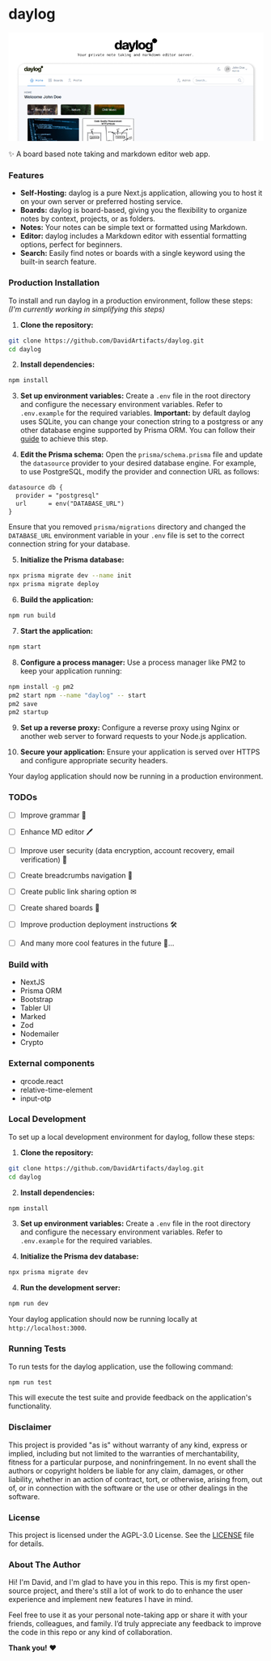 # daylog

![daylog_portrait](resources/readme_portrait.jpg)

✨ A board based note taking and markdown editor web app.

### Features

- **Self-Hosting:** daylog is a pure Next.js application, allowing you to host it on your own server or preferred hosting service.
- **Boards:** daylog is board-based, giving you the flexibility to organize notes by context, projects, or as folders.
- **Notes:** Your notes can be simple text or formatted using Markdown.
- **Editor:** daylog includes a Markdown editor with essential formatting options, perfect for beginners.
- **Search:** Easily find notes or boards with a single keyword using the built-in search feature.

### Production Installation

To install and run daylog in a production environment, follow these steps:
*(I'm currently working in simplifying this steps)*

1. **Clone the repository:**
  ```bash
  git clone https://github.com/DavidArtifacts/daylog.git
  cd daylog
  ```

2. **Install dependencies:**
  ```bash
  npm install
  ```

3. **Set up environment variables:**
  Create a `.env` file in the root directory and configure the necessary environment variables. Refer to `.env.example` for the required variables. 
  **Important:** by default daylog uses SQLite, you can change your conection string to a postgress or any other database engine supported by Prisma ORM. You can follow their [guide](https://www.prisma.io/docs/orm/reference/connection-urls) to achieve this step.

4. **Edit the Prisma schema:**
  Open the `prisma/schema.prisma` file and update the `datasource` provider to your desired database engine. For example, to use PostgreSQL, modify the provider and connection URL as follows:
  ```prisma
  datasource db {
    provider = "postgresql"
    url      = env("DATABASE_URL")
  }
  ```
  Ensure that you removed `prisma/migrations` directory and changed the `DATABASE_URL` environment variable in your `.env` file is set to the correct connection string for your database.

5. **Initialize the Prisma database:**
  ```bash
  npx prisma migrate dev --name init
  npx prisma migrate deploy
  ```

6. **Build the application:**
  ```bash
  npm run build
  ```

7. **Start the application:**
  ```bash
  npm start
  ```

8. **Configure a process manager:**
  Use a process manager like PM2 to keep your application running:
  ```bash
  npm install -g pm2
  pm2 start npm --name "daylog" -- start
  pm2 save
  pm2 startup
  ```

9. **Set up a reverse proxy:**
  Configure a reverse proxy using Nginx or another web server to forward requests to your Node.js application.

10. **Secure your application:**
  Ensure your application is served over HTTPS and configure appropriate security headers.

Your daylog application should now be running in a production environment.

### TODOs
- [ ] Improve grammar 📖
- [ ] Enhance MD editor 🖊
- [ ] Improve user security (data encryption, account recovery, email verification) 🔐
- [ ] Create breadcrumbs navigation 🚢
- [ ] Create public link sharing option ✉
- [ ] Create shared boards 📰
- [ ] Improve production deployment instructions 🛠
- [ ] And many more cool features in the future 🚀...


### Build with

- NextJS
- Prisma ORM
- Bootstrap
- Tabler UI
- Marked
- Zod
- Nodemailer
- Crypto

### External components

- qrcode.react
- relative-time-element
- input-otp

### Local Development

To set up a local development environment for daylog, follow these steps:

1. **Clone the repository:**
  ```bash
  git clone https://github.com/DavidArtifacts/daylog.git
  cd daylog
  ```

2. **Install dependencies:**
  ```bash
  npm install
  ```

3. **Set up environment variables:**
  Create a `.env` file in the root directory and configure the necessary environment variables. Refer to `.env.example` for the required variables.

5. **Initialize the Prisma dev database:**
  ```bash
  npx prisma migrate dev
  ```

4. **Run the development server:**
  ```bash
  npm run dev
  ```

Your daylog application should now be running locally at `http://localhost:3000`.

### Running Tests

To run tests for the daylog application, use the following command:
```bash
npm run test
```

This will execute the test suite and provide feedback on the application's functionality.

### Disclaimer

This project is provided "as is" without warranty of any kind, express or implied, including but not limited to the warranties of merchantability, fitness for a particular purpose, and noninfringement. In no event shall the authors or copyright holders be liable for any claim, damages, or other liability, whether in an action of contract, tort, or otherwise, arising from, out of, or in connection with the software or the use or other dealings in the software.

### License

This project is licensed under the AGPL-3.0 License. See the [LICENSE](LICENSE) file for details.


### About The Author
Hi! I'm David, and I'm glad to have you in this repo. This is my first open-source project, and there's still a lot of work to do to enhance the user experience and implement new features I have in mind.

Feel free to use it as your personal note-taking app or share it with your friends, colleagues, and family. I’d truly appreciate any feedback to improve the code in this repo or any kind of collaboration.

**Thank you!** ❤
